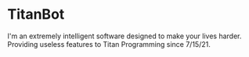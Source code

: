 # TitanBot
I'm an extremely intelligent software designed to make your lives harder. Providing useless features to Titan Programming since 7/15/21.
